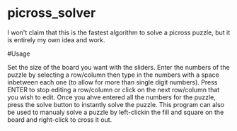 # picross_solver

I won't claim that this is the fastest algorithm to solve a picross puzzle, but it is entirely my own idea and work.

#Usage

Set the size of the board you want with the sliders. Enter the numbers of the puzzle by selecting a row/column then type in the numbers with a space inbetween each one (to allow for more than single digit numbers). Press ENTER to stop editing a row/column or click on the next row/column that you wish to edit. Once you ahve entered all the numbers for the puzzle, press the solve button to instantly solve the puzzle.
This program can also be used to manualy solve a puzzle by left-clickin the fill and square on the board and right-click to cross it out.
